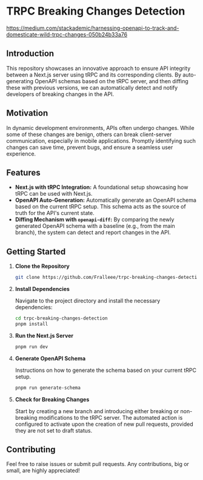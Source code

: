 # TRPC Breaking Changes Detection

https://medium.com/stackademic/harnessing-openapi-to-track-and-domesticate-wild-trpc-changes-050b24b33a76

## Introduction

This repository showcases an innovative approach to ensure API integrity between a Next.js server using tRPC and its corresponding clients. By auto-generating OpenAPI schemas based on the tRPC server, and then diffing these with previous versions, we can automatically detect and notify developers of breaking changes in the API.

## Motivation

In dynamic development environments, APIs often undergo changes. While some of these changes are benign, others can break client-server communication, especially in mobile applications. Promptly identifying such changes can save time, prevent bugs, and ensure a seamless user experience.

## Features

- **Next.js with tRPC Integration:** A foundational setup showcasing how tRPC can be used with Next.js.
- **OpenAPI Auto-Generation:** Automatically generate an OpenAPI schema based on the current tRPC setup. This schema acts as the source of truth for the API's current state.
- **Diffing Mechanism with `openapi-diff`:** By comparing the newly generated OpenAPI schema with a baseline (e.g., from the main branch), the system can detect and report changes in the API.

## Getting Started

1. **Clone the Repository**

   ```bash
   git clone https://github.com/Fralleee/trpc-breaking-changes-detection.git
   ```

2. **Install Dependencies**

   Navigate to the project directory and install the necessary dependencies:

   ```bash
   cd trpc-breaking-changes-detection
   pnpm install
   ```

3. **Run the Next.js Server**

   ```bash
   pnpm run dev
   ```

4. **Generate OpenAPI Schema**

   Instructions on how to generate the schema based on your current tRPC setup.

   ```bash
   pnpm run generate-schema
   ```

5. **Check for Breaking Changes**

   Start by creating a new branch and introducing either breaking or non-breaking modifications to the tRPC server. The automated action is configured to activate upon the creation of new pull requests, provided they are not set to draft status.

## Contributing

Feel free to raise issues or submit pull requests. Any contributions, big or small, are highly appreciated!
